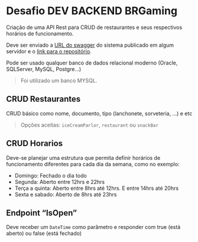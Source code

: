 # Desafio DEV BACKEND BRGaming

Criação de uma API Rest para CRUD de restaurantes e seus respectivos horários de funcionamento.

Deve ser enviado a [URL do swagger](https://docs-brgaming-restaurant.vercel.app/) do sistema publicado em algum servidor e o [link para o repositório](https://github.com/netojocelino/brgaming-restaurant).

Pode ser usado qualquer banco de dados relacional moderno (Oracle, SQLServer, MySQL, Postgre…)
> Foi utilizado um banco MYSQL.

## CRUD Restaurantes

CRUD básico como nome, documento, tipo (lanchonete, sorveteria, …) e etc
> Opções aceitas:  `iceCreamParlor`, `restaurant` ou `snackBar`

## CRUD Horarios

Deve-se planejar uma estrutura que permita definir horários de funcionamento diferentes para cada dia da semana, como no exemplo:

- Domingo: Fechado o dia todo
- Segunda: Aberto entre 12hrs e 22hrs
- Terça a quinta: Aberto entre 8hrs até 12hrs. E entre 14hrs até 20hrs
- Sexta e sabado: Aberto de 8hrs até 23hrs

## Endpoint “IsOpen”

Deve receber um `DateTime` como parâmetro e responder com true (está aberto) ou false (está fechado)
